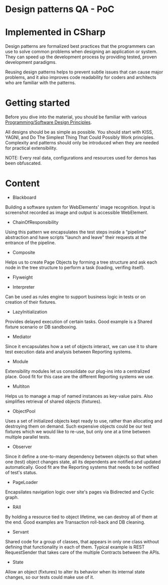 # Design patterns QA - PoC 

# Implemented in CSharp

Design patterns are formalized best practices that the programmers can use to
solve common problems when designing an application or system. They can speed up the development process by providing tested, proven development paradigms.

Reusing design patterns helps to prevent subtle issues that can cause major
problems, and it also improves code readability for coders and architects who
are familiar with the patterns.

# Getting started

Before you dive into the material, you should be familiar with various
[Programming/Software Design Principles](http://webpro.github.io/programming-principles/).

All designs should be as simple as possible. You should start with KISS, YAGNI,
and Do The Simplest Thing That Could Possibly Work principles. Complexity and
patterns should only be introduced when they are needed for practical
extensibility.

NOTE: Every real data, configurations and resources used for demos has been obfuscated.

#  Content

 - Blackboard 

Building a software system for WebElements' image recognition. Input is screenshot recorded as image and output is accessible WebElement.

 - ChainOfResponsibility 

Using this pattern we encapsulates the test steps inside a "pipeline" abstraction and have scripts "launch and leave" their requests at the entrance of the pipeline.

 - Composite 

Helps us to create Page Objects by forming a tree structure and ask each node in the tree structure to perform a task (loading, verifing itself). 

 - Flyweight 

 - Interpreter 

Can be used as rules engine to support business logic in tests or on creation of their fixtures.

 - LazyInitialization 

Provides delayed execution of certain tasks. Good example is a Shared fixture scenario or DB sandboxing.

 - Mediator 

Since it encapsulates how a set of objects interact, we can use it to share test execution data and analysis between Reporting systems.

 - Module 

Extensibility modules let us consolidate our plug-ins into a centralized place. Good fit for this case are the different  Reporting systems we use.

 - Multiton 

Helps us to manage a map of named instances as key-value pairs. Also simplifies retrieval of shared objects (fixtures). 

 - ObjectPool 

Uses a set of initialized objects kept ready to use, rather than allocating and destroying them on demand. Such expensive objects could be our test fixtures which we would like to re-use, but only one at a time between multiple parallel tests.

 - Observer 

Since it define a one-to-many dependency between objects so that when one (test) object changes state, all its dependents are notified and updated automatically. Good fit are the Reporting systems that needs to be notified of test's status. 

 - PageLoader 

Encapsilates navigation logic over site's pages via Bidirected and  Cyclic graph.

 - RAII  

By holding a resource tied to object lifetime, we can destroy all of them at the end. Good examples are Transaction roll-back and DB cleaning.

 - Servant  

Shared code for a group of classes, that appears in only one class without defining that functionality in each of them. Typical example is REST RequestSender that takes care of the multiple Contracts between the APIs.

 - State

Allow an object (fixtures) to alter its behavior when its internal state changes, so our tests could make use of it.
